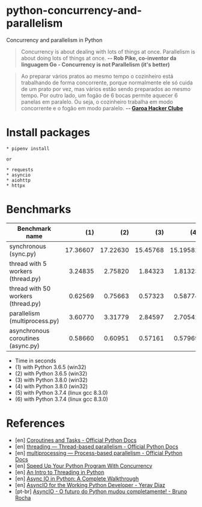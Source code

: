 # python-concurrency-and-parallelism
Concurrency and parallelism in Python

> Concurrency is about dealing with lots of things at once. Parallelism is about doing lots of things at once. **-- Rob Pike, co-inventor da linguagem Go - Concurrency is not Parallelism (it's better)**

>Ao preparar vários pratos ao mesmo tempo o cozinheiro está trabalhando de forma concorrente, porque normalmente ele só cuida de um prato por vez, mas vários estão sendo preparados ao mesmo tempo. 
> Por outro lado, um fogão de 6 bocas permite aquecer 6 panelas em paralelo. 
> Ou seja, o cozinheiro trabalha em modo concorrente e o fogão em modo paralelo. **-- [Garoa Hacker Clube](https://garoa.net.br/wiki/Python_Concorrente)**

# Install packages

    * pipenv install

    or

    * requests
    * asyncio
    * aiohttp
    * httpx


# Benchmarks

Benchmark name                       | (1)       | (2)       | (3)       | (4)       | (5)       | (6)
-------------------------------------|----------:|----------:|----------:|----------:|----------:|----------:
synchronous (sync.py)                | 17.36607  | 17.22630  | 15.45768  | 15.19582  |  5.01565  |  4.41665
thread with 5 workers (thread.py)    |  3.24835  |  2.75820  |  1.84323  |  1.81323  |  0.50936  |  0.51072
thread with 50 workers (thread.py)   |  0.62569  |  0.75663  |  0.57323  |  0.58774  |  0.29404  |  0.25039
parallelism (multiprocess.py)        |  3.60770  |  3.31779  |  2.84597  |  2.70542  |  0.37044  |  0.36182
asynchronous coroutines (async.py)   |  0.58660  |  0.60951  |  0.57161  |  0.57969  |  0.27758  |  0.23457


 * Time in seconds
 * (1) with Python 3.6.5 (win32)
 * (2) with Python 3.6.5 (win32)
 * (3) with Python 3.8.0 (win32)
 * (4) with Python 3.8.0 (win32)
 * (5) with Python 3.7.4 (linux gcc 8.3.0)
 * (6) with Python 3.7.4 (linux gcc 8.3.0)


# References

 * [en] [Coroutines and Tasks - Official Python Docs](https://docs.python.org/3/library/asyncio-task.html)
 * [en] [threading — Thread-based parallelism - Official Python Docs](https://docs.python.org/3/library/threading.html)
 * [en] [multiprocessing — Process-based parallelism - Official Python Docs](https://docs.python.org/3/library/multiprocessing.html)
 * [en] [Speed Up Your Python Program With Concurrency](https://realpython.com/python-concurrency)
 * [en] [An Intro to Threading in Python](https://realpython.com/intro-to-python-threading)
 * [en] [Async IO in Python: A Complete Walkthrough](https://realpython.com/async-io-python)
 * [en] [AsyncIO for the Working Python Developer - Yeray Diaz](https://hackernoon.com/asyncio-for-the-working-python-developer-5c468e6e2e8e)
 * [pt-br] [AsyncIO - O futuro do Python mudou completamente! - Bruno Rocha](http://brunorocha.org/python/asyncio-o-futuro-do-python-mudou-completamente.html)
